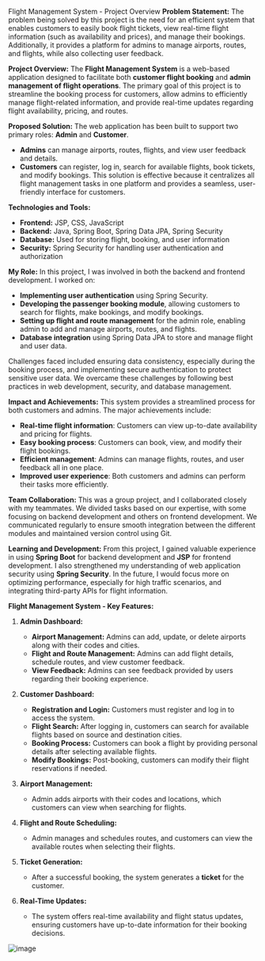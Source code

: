 Flight Management System - Project Overview
**Problem Statement:**
The problem being solved by this project is the need for an efficient system that enables customers to easily book flight tickets, view real-time flight information (such as availability and prices), and manage their bookings. Additionally, it provides a platform for admins to manage airports, routes, and flights, while also collecting user feedback.

 **Project Overview:**
The **Flight Management System** is a web-based application designed to facilitate both **customer flight booking** and **admin management of flight operations**. The primary goal of this project is to streamline the booking process for customers, allow admins to efficiently manage flight-related information, and provide real-time updates regarding flight availability, pricing, and routes.

 **Proposed Solution:**
The web application has been built to support two primary roles: **Admin** and **Customer**. 
- **Admins** can manage airports, routes, flights, and view user feedback and details.
- **Customers** can register, log in, search for available flights, book tickets, and modify bookings.
This solution is effective because it centralizes all flight management tasks in one platform and provides a seamless, user-friendly interface for customers.

 **Technologies and Tools:**
- **Frontend:** JSP, CSS, JavaScript
- **Backend:** Java, Spring Boot, Spring Data JPA, Spring Security
- **Database:** Used for storing flight, booking, and user information
- **Security:** Spring Security for handling user authentication and authorization

**My Role:**
In this project, I was involved in both the backend and frontend development. I worked on:
- **Implementing user authentication** using Spring Security.
- **Developing the passenger booking module**, allowing customers to search for flights, make bookings, and modify bookings.
- **Setting up flight and route management** for the admin role, enabling admin to add and manage airports, routes, and flights.
- **Database integration** using Spring Data JPA to store and manage flight and user data.

Challenges faced included ensuring data consistency, especially during the booking process, and implementing secure authentication to protect sensitive user data. 
We overcame these challenges by following best practices in web development, security, and database management.

 **Impact and Achievements:**
This system provides a streamlined process for both customers and admins. The major achievements include:
- **Real-time flight information**: Customers can view up-to-date availability and pricing for flights.
- **Easy booking process**: Customers can book, view, and modify their flight bookings.
- **Efficient management**: Admins can manage flights, routes, and user feedback all in one place.
- **Improved user experience**: Both customers and admins can perform their tasks more efficiently.

 **Team Collaboration:**
This was a group project, and I collaborated closely with my teammates. We divided tasks based on our expertise, with some focusing on backend development and others on frontend development.
We communicated regularly to ensure smooth integration between the different modules and maintained version control using Git.

 **Learning and Development:**
From this project, I gained valuable experience in using **Spring Boot** for backend development and **JSP** for frontend development.
I also strengthened my understanding of web application security using **Spring Security**. 
In the future, I would focus more on optimizing performance, especially for high traffic scenarios, and integrating third-party APIs for flight information.

 **Flight Management System - Key Features:**

1. **Admin Dashboard:**
   - **Airport Management:** Admins can add, update, or delete airports along with their codes and cities.
   - **Flight and Route Management:** Admins can add flight details, schedule routes, and view customer feedback.
   - **View Feedback:** Admins can see feedback provided by users regarding their booking experience.

2. **Customer Dashboard:**
   - **Registration and Login:** Customers must register and log in to access the system.
   - **Flight Search:** After logging in, customers can search for available flights based on source and destination cities.
   - **Booking Process:** Customers can book a flight by providing personal details after selecting available flights.
   - **Modify Bookings:** Post-booking, customers can modify their flight reservations if needed.

3. **Airport Management:**
   - Admin adds airports with their codes and locations, which customers can view when searching for flights.

4. **Flight and Route Scheduling:**
   - Admin manages and schedules routes, and customers can view the available routes when selecting their flights.

5. **Ticket Generation:**
   - After a successful booking, the system generates a **ticket** for the customer.

6. **Real-Time Updates:**
   - The system offers real-time availability and flight status updates, ensuring customers have up-to-date information for their booking decisions.

![image](https://github.com/user-attachments/assets/dffbbcee-73d5-4e86-842a-29d35f4517bf)

